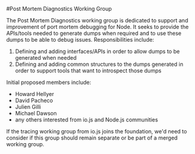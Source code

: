 #Post Mortem Diagnostics Working Group

The Post Mortem Diagnostics working group is dedicated to support and improvement of port mortem debugging for Node.  It seeks to provide the APIs/tools needed to generate dumps when required and to use these dumps to be able to debug issues. Responsibilities include:

1. Defining and adding interfaces/APIs in order to allow dumps to be generated when needed
2. Defining and adding common structures to the dumps generated in order to support tools that want to introspect those dumps

Initial proposed members include:

  + Howard Hellyer
  + David Pacheco 
  + Julien Gilli
  + Michael Dawson
  + any others interested from io.js and Node.js communities

If the tracing working group from io.js joins the foundation, we'd need to consider if this group should remain separate or be part of a merged working group.  


